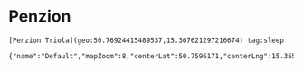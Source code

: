 # Penzion
	[Penzion Triola](geo:50.76924415489537,15.367621297216674) tag:sleep


```mapview
{"name":"Default","mapZoom":8,"centerLat":50.7596171,"centerLng":15.3658974,"query":"","chosenMapSource":0,"showLinks":false,"linkColor":"red"}
```
